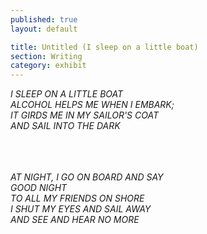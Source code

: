 ```yaml
---
published: true
layout: default

title: Untitled (I sleep on a little boat)
section: Writing
category: exhibit
---
```


_I SLEEP ON A LITTLE BOAT
<br>
ALCOHOL HELPS ME WHEN I EMBARK;
<br>
IT GIRDS ME IN MY SAILOR'S COAT
<br>
AND SAIL INTO THE DARK_
   <br><br>
   <br><br>

_AT NIGHT, I GO ON BOARD AND SAY
<br>
GOOD NIGHT
<br>
TO ALL MY FRIENDS ON SHORE
<br>
I SHUT MY EYES AND SAIL AWAY
<br>
AND SEE AND HEAR NO MORE_
